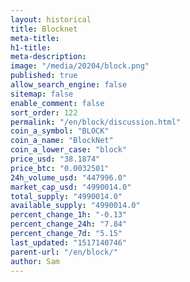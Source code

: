 ```yaml
---
layout: historical
title: Blocknet
meta-title: 
h1-title: 
meta-description: 
image: "/media/20204/block.png"
published: true
allow_search_engine: false
sitemap: false
enable_comment: false
sort_order: 122
permalink: "/en/block/discussion.html"
coin_a_symbol: "BLOCK"
coin_a_name: "BlockNet"
coin_a_lower_case: "block"
price_usd: "38.1874"
price_btc: "0.0032501"
24h_volume_usd: "447996.0"
market_cap_usd: "4990014.0"
total_supply: "4990014.0"
available_supply: "4990014.0"
percent_change_1h: "-0.13"
percent_change_24h: "7.84"
percent_change_7d: "5.15"
last_updated: "1517140746"
parent-url: "/en/block/"
author: Sam
---
```


